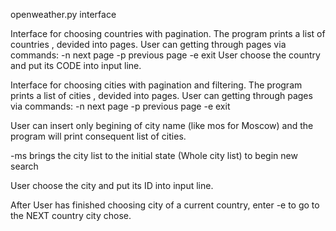 openweather.py interface

  Interface for choosing countries with pagination. The program prints a list of countries
    <Country code>, <Country name> devided into pages.
    User can getting through pages via commands:
    -n next page
    -p previous page
    -e exit
    User choose the country and put its CODE into input line.
    
    
Interface for choosing cities with pagination and filtering. The program prints a list of cities
<city id>, <city name> devided into pages.
User can getting through pages via commands:
-n next page
-p previous page
-e exit

User can insert only begining of city name (like mos for Moscow) and the program will print
consequent list of cities.

-ms brings the city list to the initial state (Whole city list) to begin new search

User choose the city and put its ID into input line.

After User has finished choosing city of a current country, enter -e to go to the NEXT country
city chose.
